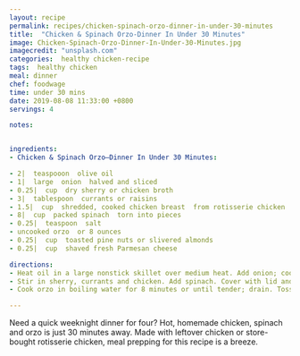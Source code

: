 ```yaml
---
layout: recipe
permalink: recipes/chicken-spinach-orzo-dinner-in-under-30-minutes
title:  "Chicken & Spinach Orzo-Dinner In Under 30 Minutes"
image: Chicken-Spinach-Orzo-Dinner-In-Under-30-Minutes.jpg
imagecredit: "unsplash.com"
categories:  healthy chicken-recipe
tags:  healthy chicken
meal: dinner
chef: foodwage
time: under 30 mins
date: 2019-08-08 11:33:00 +0800
servings: 4

notes:


ingredients:
- Chicken & Spinach Orzo–Dinner In Under 30 Minutes:

- 2|  teaspooon  olive oil
- 1|  large  onion  halved and sliced
- 0.25|  cup  dry sherry or chicken broth
- 3|  tablespoon  currants or raisins
- 1.5|  cup  shredded, cooked chicken breast  from rotisserie chicken
- 8|  cup  packed spinach  torn into pieces
- 0.25|  teaspoon  salt
- uncooked orzo  or 8 ounces
- 0.25|  cup  toasted pine nuts or slivered almonds
- 0.25|  cup  shaved fresh Parmesan cheese

directions:
- Heat oil in a large nonstick skillet over medium heat. Add onion; cook, stirring occasionally, 15 minutes or until onions are golden brown.
- Stir in sherry, currants and chicken. Add spinach. Cover with lid and cook for 3 minutes, tossing occasionally with tongs until spinach wilts. Stir in salt.
- Cook orzo in boiling water for 8 minutes or until tender; drain. Toss together drained orzo and spinach mixture. Sprinkle with nuts and cheese. Serve immediately.

---
```


Need a quick weeknight dinner for four? Hot, homemade chicken, spinach and orzo is just 30 minutes away. Made with leftover chicken or store-bought rotisserie chicken, meal prepping for this recipe is a breeze.